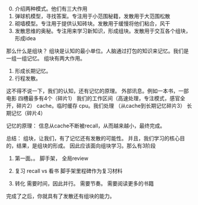 0. 介绍两种模式。他们有三大作用
1. 弹球机模型，寻找答案。专注用于小范围秘籍，发散用于大范围松散
2. 砌墙模型。专注用于提供认知砖块。发散用于缓慢将他们粘合，风干
3. 发散思维的奥秘。专注用来学习新知识，形成组块。发散用于交互各个组块，形成idea

那么什么是组块？
组块是认知的最小单位。人脑通过打包的知识来记忆。我们是一组一组记忆。
组块有两大作用。
1. 形成长期记忆。
2. 行程发散。

这不得不说一下，我们的认知，还有记忆的原理。
外部讯息。例如一本书，一部电影
四槽最多有4个（碎片1）
我们的工作区间（高速处理，专注模式，感官全开，碎片2）
cache。临时缓存
cpu。我们处理
（从cache到长期记忆碎片3）
长期记忆（碎片4）

记忆的原理：
信息从cache不断被recall，从而越来越小，最终完成。

总结：
组块，让我们，有了记忆还有发散的可能性。
并且，我们学习的核心目的，结果，是组块的形成。
因此应该面向组块学习。那么有3阶段
1. 第一面。。
脚手架，
全局review

2. 复习
recall vs 看书
脚手架里程碑作为复习材料

3. 转化
需要时间，因此并行。
需要节奏。
需要阅读更多的书籍


完成了之后，你就具有了发散还有组块的能力。
